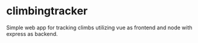 # climbingtracker

Simple web app for tracking climbs utilizing vue as frontend and node with express as backend. 